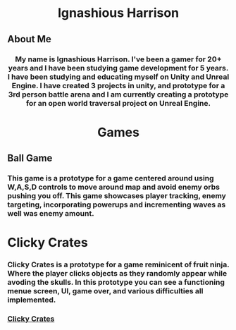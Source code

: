 <!--DOCTYPE html-->
<html>

<body>
  <h1 style="text-align:center"> <b>Ignashious Harrison</b>

  </h1>
</body>
<h2>
  <b>About Me</b>
</h2>
<h3>
  <b>
    <p style="text-align:center;"> My name is Ignashious Harrison. I've been a gamer for 20+ years and I have been
      studying game development for 5 years. I have been studying and educating myself on Unity and Unreal Engine. I
      have created 3 projects in unity, and prototype for a 3rd person battle arena and I am currently creating a
      prototype for an open world traversal project on Unreal Engine. </p>
  </b>
</h3>

</html>

<html>


<div>
  <h1 style="text-align:center"> <b>Games</b>

  </h1>

  <h2>
    <left> <b> Ball Game </b> </left>
  </h2>
  <h3>
    <left> <b> This game is a prototype for a game centered around using W,A,S,D controls to move around map and avoid
        enemy orbs pushing you off. This game showcases player tracking, enemy targeting, incorporating powerups and
        incrementing waves as well was enemy amount.</b> </left>
  </h3>
</div>

<div>
  <h1 style="text-align: left;"> <b> Clicky Crates</b>
  </h1>
  <h3>
    <left> <b> Clicky Crates is a prototype for a game reminicent of fruit ninja.
        Where the player clicks objects as they randomly appear while avoding the skulls.
        In this prototype you can see a functioning menue screen, UI, game over, and various difficulties all
        implemented. </b></left>
    <h3> <a href="https://omnishdw.itch.io/orb-prototype" target="Clicky Crates"> Clicky Crates </a></h3>
  </h3>


</div>



